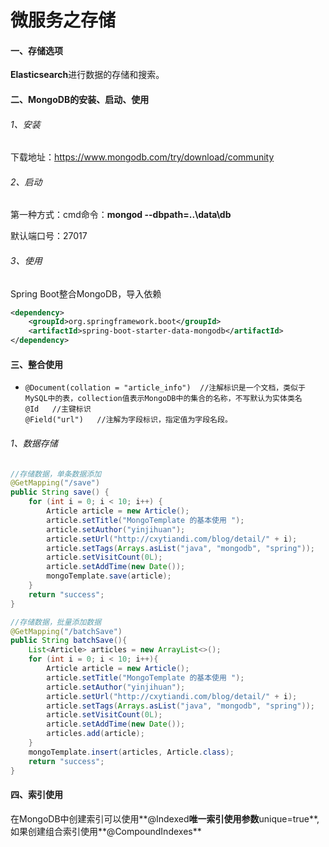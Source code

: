 # 微服务之存储

#### 一、存储选项

**Elasticsearch**进行数据的存储和搜索。

#### 二、MongoDB的安装、启动、使用

###### 1、安装

下载地址：https://www.mongodb.com/try/download/community

###### 2、启动

第一种方式：cmd命令：**mongod --dbpath=..\data\db**

默认端口号：27017

###### 3、使用

Spring Boot整合MongoDB，导入依赖

```xml
<dependency>
    <groupId>org.springframework.boot</groupId>
    <artifactId>spring-boot-starter-data-mongodb</artifactId>
</dependency>
```

#### 三、整合使用

+ ```
  @Document(collation = "article_info")  //注解标识是一个文档，类似于MySQL中的表，collection值表示MongoDB中的集合的名称，不写默认为实体类名
  @Id   //主键标识
  @Field("url")   //注解为字段标识，指定值为字段名段。
  ```

###### 1、数据存储

```java
//存储数据，单条数据添加
@GetMapping("/save")
public String save() {
    for (int i = 0; i < 10; i++) {
        Article article = new Article();
        article.setTitle("MongoTemplate 的基本使用 ");
        article.setAuthor("yinjihuan");
        article.setUrl("http://cxytiandi.com/blog/detail/" + i);
        article.setTags(Arrays.asList("java", "mongodb", "spring"));
        article.setVisitCount(0L);
        article.setAddTime(new Date());
        mongoTemplate.save(article);
    }
    return "success";
}

//存储数据，批量添加数据
@GetMapping("/batchSave")
public String batchSave(){
    List<Article> articles = new ArrayList<>();
    for (int i = 0; i < 10; i++){
        Article article = new Article();
        article.setTitle("MongoTemplate 的基本使用 ");
        article.setAuthor("yinjihuan");
        article.setUrl("http://cxytiandi.com/blog/detail/" + i);
        article.setTags(Arrays.asList("java", "mongodb", "spring"));
        article.setVisitCount(0L);
        article.setAddTime(new Date());
        articles.add(article);
    }
    mongoTemplate.insert(articles, Article.class);
    return "success";
}
```

#### 四、索引使用

在MongoDB中创建索引可以使用**@Indexed**唯一索引使用参数**unique=true**,如果创建组合索引使用**@CompoundIndexes**

